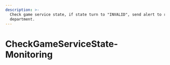 ```yaml
---
description: >-
  Check game service state, if state turn to "INVALID", send alert to related
  department.
---
```


# CheckGameServiceState-Monitoring

